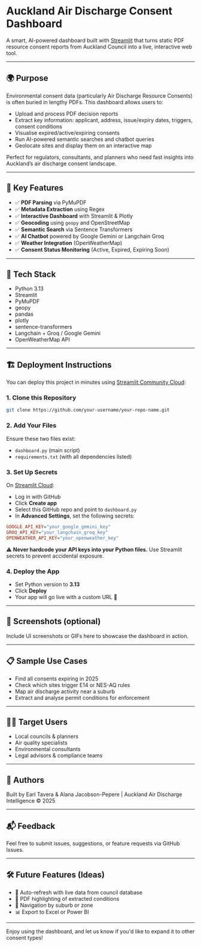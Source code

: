 # Auckland Air Discharge Consent Dashboard

A smart, AI-powered dashboard built with [Streamlit](https://streamlit.io) that turns static PDF resource consent reports from Auckland Council into a live, interactive web tool.

---

## 🌍 Purpose

Environmental consent data (particularly Air Discharge Resource Consents) is often buried in lengthy PDFs. This dashboard allows users to:

- Upload and process PDF decision reports
- Extract key information: applicant, address, issue/expiry dates, triggers, consent conditions
- Visualise expired/active/expiring consents
- Run AI-powered semantic searches and chatbot queries
- Geolocate sites and display them on an interactive map

Perfect for regulators, consultants, and planners who need fast insights into Auckland’s air discharge consent landscape.

---

## 🚀 Key Features

- ✅ **PDF Parsing** via PyMuPDF
- ✅ **Metadata Extraction** using Regex
- ✅ **Interactive Dashboard** with Streamlit & Plotly
- ✅ **Geocoding** using `geopy` and OpenStreetMap
- ✅ **Semantic Search** via Sentence Transformers
- ✅ **AI Chatbot** powered by Google Gemini or Langchain Groq
- ✅ **Weather Integration** (OpenWeatherMap)
- ✅ **Consent Status Monitoring** (Active, Expired, Expiring Soon)

---

## 🧠 Tech Stack

- Python 3.13
- Streamlit
- PyMuPDF
- geopy
- pandas
- plotly
- sentence-transformers
- Langchain + Groq / Google Gemini
- OpenWeatherMap API

---

## 🏗️ Deployment Instructions

You can deploy this project in minutes using [Streamlit Community Cloud](https://share.streamlit.io):

### 1. Clone this Repository

```bash
git clone https://github.com/your-username/your-repo-name.git
```

### 2. Add Your Files

Ensure these two files exist:

- `dashboard.py` (main script)
- `requirements.txt` (with all dependencies listed)

### 3. Set Up Secrets

On [Streamlit Cloud](https://share.streamlit.io):

- Log in with GitHub
- Click **Create app**
- Select this GitHub repo and point to `dashboard.py`
- In **Advanced Settings**, set the following secrets:

```ini
GOOGLE_API_KEY="your_google_gemini_key"
GROQ_API_KEY="your_langchain_groq_key"
OPENWEATHER_API_KEY="your_openweather_key"
```

⚠️ **Never hardcode your API keys into your Python files.** Use Streamlit secrets to prevent accidental exposure.

### 4. Deploy the App

- Set Python version to **3.13**
- Click **Deploy**
- Your app will go live with a custom URL 🎉

---

## 📸 Screenshots (optional)

Include UI screenshots or GIFs here to showcase the dashboard in action.

---

## 📋 Sample Use Cases

- Find all consents expiring in 2025
- Check which sites trigger E14 or NES-AQ rules
- Map air discharge activity near a suburb
- Extract and analyse permit conditions for enforcement

---

## 👩‍💼 Target Users

- Local councils & planners
- Air quality specialists
- Environmental consultants
- Legal advisors & compliance teams

---

## 👏 Authors

Built by Earl Tavera & Alana Jacobson-Pepere | Auckland Air Discharge Intelligence © 2025

---

## 📬 Feedback

Feel free to submit issues, suggestions, or feature requests via GitHub Issues.

---

## 🛠️ Future Features (Ideas)

- 🔄 Auto-refresh with live data from council database
- 📎 PDF highlighting of extracted conditions
- 🧭 Navigation by suburb or zone
- 📊 Export to Excel or Power BI

---

Enjoy using the dashboard, and let us know if you'd like to expand it to other consent types!

